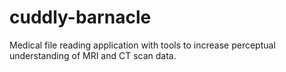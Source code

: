 # cuddly-barnacle
Medical file reading application with tools to increase perceptual understanding of MRI and CT scan data.
